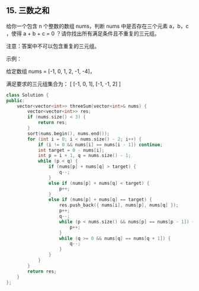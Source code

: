 ## 15. 三数之和
给你一个包含 n 个整数的数组 nums，判断 nums 中是否存在三个元素 a，b，c ，使得 a + b + c = 0 ？请你找出所有满足条件且不重复的三元组。

注意：答案中不可以包含重复的三元组。

 

示例：

给定数组 nums = [-1, 0, 1, 2, -1, -4]，

满足要求的三元组集合为：
[
  [-1, 0, 1],
  [-1, -1, 2]
]

```cpp
class Solution {
public:
    vector<vector<int>> threeSum(vector<int>& nums) {
        vector<vector<int>> res;
        if (nums.size() < 3) {
            return res;
        }
        sort(nums.begin(), nums.end());
        for (int i = 0; i < nums.size() - 2; i++) {
            if (i != 0 && nums[i] == nums[i - 1]) continue;
            int target = 0 - nums[i];
            int p = i + 1, q = nums.size() - 1;
            while (p < q) {
                if (nums[p] + nums[q] > target) {
                    q--;
                }
                else if (nums[p] + nums[q] < target) {
                    p++;
                }
                else if (nums[p] + nums[q] == target) {
                    res.push_back({ nums[i], nums[p], nums[q] });
                    p++;
                    q--;
                    while (p < nums.size() && nums[p] == nums[p - 1]) {
                        p++;
                    }
                    while (q >= 0 && nums[q] == nums[q + 1]) {
                        q--;
                    }
                }
            }
        }
        return res;
    }
};
```
